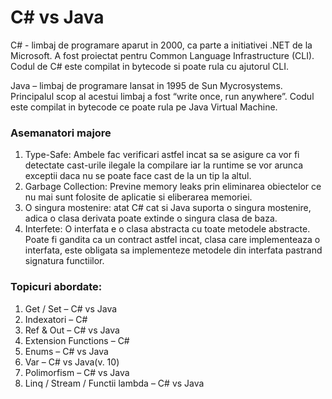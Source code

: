 # C# vs Java
C# - limbaj de programare aparut in 2000, ca parte a initiativei .NET de la Microsoft. A fost proiectat pentru Common Language Infrastructure (CLI). Codul de C# este compilat in bytecode si poate rula cu ajutorul CLI.

Java – limbaj de programare lansat in 1995 de Sun Mycrosystems. Principalul scop al acestui limbaj a fost “write once, run anywhere”. Codul este compilat in bytecode  ce poate rula pe Java Virtual Machine.

### Asemanatori majore
1.	Type-Safe: Ambele fac verificari astfel incat sa se asigure ca vor fi detectate cast-urile ilegale la compilare iar la runtime se vor arunca exceptii daca nu se poate face cast de la un tip la altul.
2.	Garbage Collection: Previne memory leaks prin eliminarea obiectelor ce nu mai sunt folosite de aplicatie si eliberarea memoriei.
3.	O singura mostenire: atat C# cat si Java suporta o singura mostenire, adica o clasa derivata poate extinde o singura clasa de baza.
4.	Interfete: O interfata e o clasa abstracta cu toate metodele abstracte. Poate fi gandita ca un contract astfel incat, clasa care implementeaza o interfata, este obligata sa implementeze metodele din interfata pastrand signatura functiilor.

### Topicuri abordate:
1.	Get / Set – C# vs Java
2.	Indexatori – C#
3.	Ref & Out – C# vs Java
4.	Extension Functions – C#
5.	Enums – C# vs Java
6.	Var – C# vs Java(v. 10)
7.	Polimorfism – C# vs Java
8.	Linq / Stream / Functii lambda – C# vs Java


